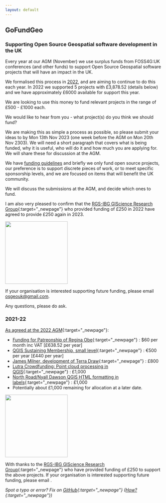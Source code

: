 ```yaml
---
layout: default
---
```


## GoFundGeo 

### Supporting Open Source Geospatial software development in the UK

Every year at our AGM (November) we use surplus funds from FOSS4G:UK conferences (and other funds) to support Open Source Geospatial software projects that will have an impact in the UK. 

We formalised this process in [2022](https://lists.osgeo.org/pipermail/uk/2022-September/001152.html), and are aiming to continue to do this each year. In 2022 we supported 5 projects with £3,878.52 (details below) and we have approximately £6000 available for support this year. 

We are looking to use this money to fund relevant projects in the range of £500 - £1000 each.

We would like to hear from you - what project(s) do you think we should fund? 

We are making this as simple a process as possible, so please submit your ideas to <span class="osgeoemail"></span> by Mon 13th Nov 2023 (one week before the AGM on Mon 20th Nov 2303). We will need a short paragraph that covers what is being funded, why it is useful, who will do it and how much you are applying for. We will share these for discussion at the AGM.

We have [funding guidelines](https://uk.osgeo.org/fundingguidelines.html) and briefly we only fund open source projects, our preference is to support discrete pieces of work, or to meet specific sponsorship levels, and we are focused on items that will benefit the UK community.

We will discuss the submissions at the AGM, and decide which ones to fund. 

I am also very pleased to confirm that the [RGS-IBG GIScience Research Group](https://geoinfo.science/){:target="_newpage"} who provided funding of £250 in 2022 have agreed to provide £250 again in 2023. 

[<img src="images/rgs-giscrg-logo.png" width="200">](https://geoinfo.science/)

If your organisation is interested supporting future funding, please email [osgeouk@gmail.com](mailto:osgeouk@gmail.com). 

Any questions, please do ask. 

### 2021-22 

[As agreed at the 2022 AGM](https://uk.osgeo.org/agm/agm2022minutes.html){:target="_newpage"}:

* [Funding for Patreonship of Regina Obe](https://www.patreon.com/reginaobe/overview){:target="_newpage"} : $60 per month inc VAT [£638.52 per year]
* [QGIS Sustaining Membership, small level](https://www.qgis.org/en/site/about/sustaining_members.html){:target="_newpage"} : €500 per year [£440 per year]
* [James Milner, development of Terra Draw](https://github.com/JamesLMilner/terra-draw){:target="_newpage"} : £800
* [Lutra Crowdfunding: Point cloud processing in QGIS](https://www.lutraconsulting.co.uk/crowdfunding/pointcloud-processing-qgis/){:target="_newpage"} : £1,000
* [North Road/Nyall Dawson QGIS HTML formatting in labels](https://github.com/qgis/QGIS/pull/50848){:target="_newpage"} : £1,000
* Potentially about £1,000 remaining for allocation at a later date.


[<img src="images/rgs-giscrg-logo.png" width="200">](https://geoinfo.science/)

With thanks to the [RGS-IBG GIScience Research Group](https://geoinfo.science/){:target="_newpage"} who have provided funding of £250 to support the above projects. If your organisation is interested supporting future funding, please email <span class="osgeoemail"></span>. 


*Spot a typo or error? Fix on [GitHub](https://github.com/osgeouk/website/blob/gh-pages/gofundgeo.md){:target="_newpage"} ([How?](https://uk.osgeo.org/editing-on-github){:target="_newpage"})*

<!-- Jonny Huck Email Obfuscator -->
<!-- Simply add...  <span class="osgeoemail"></span>  ...wherever you would like the email link to appear -->
<script>
    let spans = document.getElementsByClassName('osgeoemail');
    for (let i = 0; i < spans.length; i++){
        spans[i].innerHTML = Tea.decrypt("TaP7QMCgFhScZikfQl5S2WfHPdfSh44LhvA4yCJITheD063TvlsEuDlGFtNkE+SCMIKiymkA/88=", "foss4g");
    }
</script>

